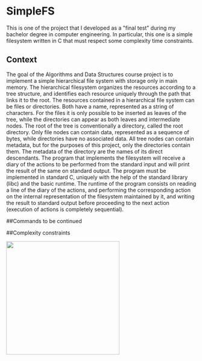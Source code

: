 # SimpleFS

This is one of the project that I developed as a "final test" during my bachelor degree in computer engineering.
In particular, this one is a simple filesystem written in C that must respect some complexity time constraints.

## Context

The goal of the Algorithms and Data Structures course project is to implement a simple hierarchical file system with storage only in main memory.
The hierarchical filesystem organizes the resources according to a tree structure, and identifies each resource uniquely through the path that links it to the root. The resources contained in a hierarchical file system can be files or directories. Both have a name, represented as a string of characters. For the files it is only possible to be inserted as leaves of the tree, while the directories can appear as both leaves and intermediate nodes.
The root of the tree is conventionally a directory, called the root directory. Only file nodes can contain data, represented as a sequence of bytes, while directories have no associated data. All tree nodes can contain metadata, but for the purposes of this project, only the directories contain them. The metadata of the directory are the names of its direct descendants.
The program that implements the filesystem will receive a diary of the actions to be performed from the standard input and will print the result of the same on standard output. The program must be implemented in standard C, uniquely with the help of the standard library (libc) and the basic runtime. The runtime of the program consists on reading a line of the diary of the actions, and performing the corresponding action on the internal representation of the filesystem maintained by it, and writing the result to standard output before proceeding to the next action (execution of actions is completely sequential).

##Commands
to be continued

##Complexity constraints

<img src="/src/main/resources/img/complexity.png" height="300px" ></img>
